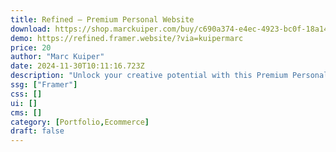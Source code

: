 ```yaml
---
title: Refined — Premium Personal Website
download: https://shop.marckuiper.com/buy/c690a374-e4ec-4923-bc0f-18a141efb66e
demo: https://refined.framer.website/?via=kuipermarc
price: 20
author: "Marc Kuiper"
date: 2024-11-30T10:11:16.723Z
description: "Unlock your creative potential with this Premium Personal template. Perfectly crafted to showcase your portfolio and seamlessly sell your digital products. Elevate your brand and start selling today."
ssg: ["Framer"]
css: []
ui: []
cms: []
category: [Portfolio,Ecommerce]
draft: false
---
```

